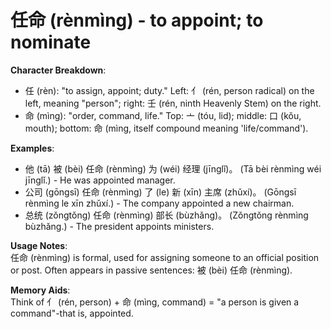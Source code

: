 # **任命 (rènmìng) - to appoint; to nominate**

**Character Breakdown**:  
- 任 (rèn): "to assign, appoint; duty." Left: 亻 (rén, person radical) on the left, meaning "person"; right: 壬 (rén, ninth Heavenly Stem) on the right.  
- 命 (mìng): "order, command, life." Top: 亠 (tóu, lid); middle: 口 (kǒu, mouth); bottom: 命 (mìng, itself compound meaning 'life/command').

**Examples**:  
- 他 (tā) 被 (bèi) 任命 (rènmìng) 为 (wéi) 经理 (jīnglǐ)。 (Tā bèi rènmìng wéi jīnglǐ.) - He was appointed manager.  
- 公司 (gōngsī) 任命 (rènmìng) 了 (le) 新 (xīn) 主席 (zhǔxí)。 (Gōngsī rènmìng le xīn zhǔxí.) - The company appointed a new chairman.  
- 总统 (zǒngtǒng) 任命 (rènmìng) 部长 (bùzhǎng)。 (Zǒngtǒng rènmìng bùzhǎng.) - The president appoints ministers.

**Usage Notes**:  
任命 (rènmìng) is formal, used for assigning someone to an official position or post. Often appears in passive sentences: 被 (bèi) 任命 (rènmìng).

**Memory Aids**:  
Think of 亻 (rén, person) + 命 (mìng, command) = "a person is given a command"-that is, appointed.